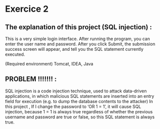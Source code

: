 Exercice 2
===========

The explanation of this project (SQL injection) :
-----------------------------------------------------
This is a very simple login interface.
After running the program, you can enter the user name and password. 
After you click Submit, the submission success screen will appear, and tell you the SQL statement currently executed.

(Required environment) Tomcat, IDEA, Java

PROBLEM !!!!!!! :
-------------------
SQL injection is a code injection technique, used to attack data-driven applications, in which malicious SQL statements are inserted into an entry field for execution (e.g. to dump the database contents to the attacker)
In this project , If I change the password to ‘OR 1 = 1’, it will cause SQL injection, because 1 = 1 is always true regardless of whether the previous username and password are true or false, so this SQL statement is always true.
